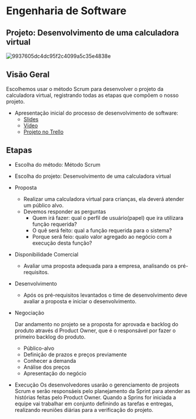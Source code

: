 # Engenharia de Software 
## Projeto: Desenvolvimento de uma calculadora virtual
![9937605dc4dc95f2c4099a5c35e4838e](https://user-images.githubusercontent.com/89923814/136714481-33a6b439-740d-4c26-942a-2a8820e3a7eb.jpg)

## Visão Geral 
Escolhemos usar o método Scrum para desenvolver o projeto da calculadora virtual, registrando todas as etapas que compõem o nosso projeto. 

- Apresentação inicial do processo de desenvolvimento de software:
  - [Slides](/Slides/Processo_de_Desenvolvimento.pdf)
  - [Vídeo](https://youtu.be/-7sWQTXkVSw)
  - [Projeto no Trello](https://trello.com/b/obIYztlF/modelo-de-projeto-scrum)
## Etapas
  - Escolha do método: Método Scrum
  - Escolha do projeto: Desenvolvimento de uma calculadora virtual
  
- Proposta

  - Realizar uma calculadora virtual para crianças, ela deverá atender um público alvo. 
  - Devemos responder as perguntas 
      - Quem irá fazer: qual o perfil de usuário(papel) que ira utilizara função requerida?
      - O quê será feito: qual a função requerida para o sistema?
      - Porque será feio: qualo valor agregado ao negócio com a execução desta função?
  
- Disponibilidade Comercial

  - Avaliar uma proposta adequada para a empresa, analisando os pré-requisitos.
  
- Desenvolvimento

  - Após os pré-requisitos levantados o time de desenvolvimento deve avaliar a proposta e iniciar o desenvolvimento.
  
- Negociação 

   Dar andamento no projeto se a proposta for aprovada e backlog do produto através d Product Owner, que é o responsável por fazer o primeiro backlog do produto.
  
  - Público-alvo
  - Definição de prazos e preços previamente
  - Conhecer a demanda 
  - Análise dos preços
  - Apresentação do negócio

- Execução
  Os desenvolvedores usarão o gerenciamento de projeots Scrum e serão responsáeis pelo planejamento da Sprint para atender as histórias feitas pelo Product Owner. Quando a Sprins for iniciada a equipe vai trabalhar em conjunto definindo as tarefas e entregas, realizando reuniões diárias para a verificação do projeto.
 
